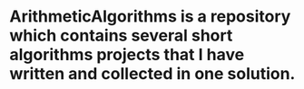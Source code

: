 # ArithmeticAlgorithms is a repository which contains several short algorithms projects that I have written and collected in one solution.
